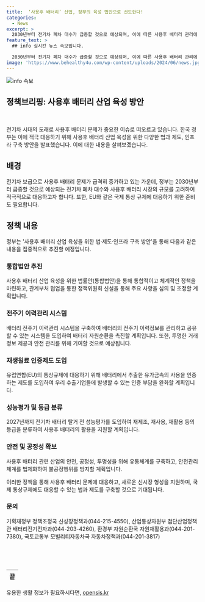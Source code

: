 ```yaml
---
title:  ‘사용후 배터리’ 산업, 정부의 육성 법안으로 선도한다!
categories:
  - News
excerpt: >
  2030년부터 전기차 폐차 대수가 급증할 것으로 예상되며, 이에 따른 사용후 배터리 관리에 대한 정부 대책이 발표되었다. 정부는 사용후 배터리 산업 육성을 위한 통합법 제정과 배터리 전주기 이력관리 시스템 구축 등을 추진하고, 재생원료 인증제 도입 및 배터리 탈거 전 성능평가를 통한 등급 분류체계를 마련할 계획이다. 또한, 안전성을 강화하기 위한 유통체계 구축 및 공정거래 가이드라인 도입 등의 세부책을 추진하고 있으며, 자세한 내용은 해당 부처나 기관으로 문의할 수 있다.
feature_text: >
  ## info 실시간 뉴스 속보입니다.

  2030년부터 전기차 폐차 대수가 급증할 것으로 예상되며, 이에 따른 사용후 배터리 관리에 대한 정부 대책이 발표되었다. 정부는 사용후 배터리 산업 육성을 위한 통합법 제정과 배터리 전주기 이력관리 시스템 구축 등을 추진하고, 재생원료 인증제 도입 및 배터리 탈거 전 성능평가를 통한 등급 분류체계를 마련할 계획이다. 또한, 안전성을 강화하기 위한 유통체계 구축 및 공정거래 가이드라인 도입 등의 세부책을 추진하고 있으며, 자세한 내용은 해당 부처나 기관으로 문의할 수 있다.
image: 'https://www.behealthy4u.com/wp-content/uploads/2024/06/news.jpg'
---
```


<p><img src="https://www.behealthy4u.com/wp-content/uploads/2024/06/news.jpg" alt="info 속보" /></p>

<h2 data-ke-size="size26">정책브리핑: 사용후 배터리 산업 육성 방안</h2>

<p data-ke-size="size16">&nbsp;</p>

<p>전기차 시대의 도래로 사용후 배터리 문제가 중요한 이슈로 떠오르고 있습니다. 한국 정부는 이에 적극 대응하기 위해 사용후 배터리 산업 육성을 위한 다양한 법과 제도, 인프라 구축 방안을 발표했습니다. 이에 대한 내용을 살펴보겠습니다.</p>

<h2 data-ke-size="size24">배경</h2>

<p data-ke-size="size16">전기차 보급으로 사용후 배터리 문제가 급격히 증가하고 있는 가운데, 정부는 2030년부터 급증할 것으로 예상되는 전기차 폐차 대수와 사용후 배터리 시장의 규모를 고려하여 적극적으로 대응하고자 합니다. 또한, EU와 같은 국제 통상 규제에 대응하기 위한 준비도 필요합니다.</p>

<h2 data-ke-size="size24">정책 내용</h2>

<p data-ke-size="size16">정부는 '사용후 배터리 산업 육성을 위한 법·제도·인프라 구축 방안'을 통해 다음과 같은 내용을 집중적으로 추진할 예정입니다.</p>

<h3 data-ke-size="size20">통합법안 추진</h3>

<p data-ke-size="size16">사용후 배터리 산업 육성을 위한 법률안(통합법안)을 통해 통합적이고 체계적인 정책을 마련하고, 관계부처 협업을 통한 정책위원회 신설을 통해 주요 사항을 심의 및 조정할 계획입니다.</p>

<h3 data-ke-size="size20">전주기 이력관리 시스템</h3>

<p data-ke-size="size16">배터리 전주기 이력관리 시스템을 구축하여 배터리의 전주기 이력정보를 관리하고 공유할 수 있는 시스템을 도입하여 배터리 자원순환을 촉진할 계획입니다. 또한, 투명한 거래정보 제공과 안전 관리를 위해 기여할 것으로 예상됩니다.</p>

<h3 data-ke-size="size20">재생원료 인증제도 도입</h3>

<p data-ke-size="size16">유럽연합(EU)의 통상규제에 대응하기 위해 배터리에서 추출한 유가금속의 사용을 인증하는 제도를 도입하여 우리 수출기업들에 발생할 수 있는 인증 부담을 완화할 계획입니다.</p>

<h3 data-ke-size="size20">성능평가 및 등급 분류</h3>

<p data-ke-size="size16">2027년까지 전기차 배터리 탈거 전 성능평가를 도입하여 재제조, 재사용, 재활용 등의 등급을 분류하여 사용후 배터리의 활용을 지원할 계획입니다.</p>

<h3 data-ke-size="size20">안전 및 공정성 확보</h3>

<p data-ke-size="size16">사용후 배터리 관련 산업의 안전, 공정성, 투명성을 위해 유통체계를 구축하고, 안전관리 체계를 법제화하여 불공정행위를 방지할 계획입니다.</p>

<p data-ke-size="size16">이러한 정책을 통해 사용후 배터리 문제에 대응하고, 새로운 신시장 형성을 지원하며, 국제 통상규제에도 대응할 수 있는 법과 제도를 구축할 것으로 기대됩니다.</p>

<h3 data-ke-size="size20">문의</h3>

<p data-ke-size="size16">기획재정부 정책조정국 신성장정책과(044-215-4550), 산업통상자원부 첨단산업정책관 배터리전기전자과(044-203-4260), 환경부 자원순환국 자원재활용과(044-201-7380), 국토교통부 모빌리티자동차국 자동차정책과(044-201-3817)</p>

<p data-ke-size="size16">&nbsp;</p>

<p data-ke-size="size16">&nbsp;</p>

<table>
<thead>
<tr>
<th style="text-align: center;">끝</th>
</tr>
</thead>
</table>
유용한 생활 정보가 필요하시다면, <a href="https://opensis.kr" rel="dofollow">opensis.kr</a>


